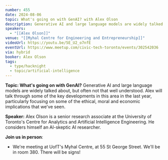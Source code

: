 ```yaml
---
number: 455
date: 2024-08-06
topic: What's going on with GenAI? with Alex Olson
description: Generative AI and large language models are widely talked about, but often not that well understood. Alex will talk through some of the key developments in this area in the last year, particularly focusing on some of the ethical, moral and economic implications that we've seen.
speakers:
  - "[[Alex Olson]]"
venue: "[[Myhal Centre for Engineering and Entrepreneurship]]"
videoUrl: https://youtu.be/5E_U2_o7nfE
eventUrl: https://www.meetup.com/civic-tech-toronto/events/302542036
via: hybrid
booker: Alex Olson
tags:
  - type/hacknight
  - topic/artificial-intelligence
---
```


**Topic: What's going on with GenAI?**
Generative AI and large language models are widely talked about, but often not that well understood. Alex will talk through some of the key developments in this area in the last year, particularly focusing on some of the ethical, moral and economic implications that we've seen.

**Speaker:** Alex Olson is a senior research associate at the University of Toronto's Centre for Analytics and Artificial Intelligence Engineering. He considers himself an AI-skeptic AI researcher.

**Join us in person**:

* We're meeting at UofT's Myhal Centre, at 55 St George Street. We'll be in room 380. There will be signs!
